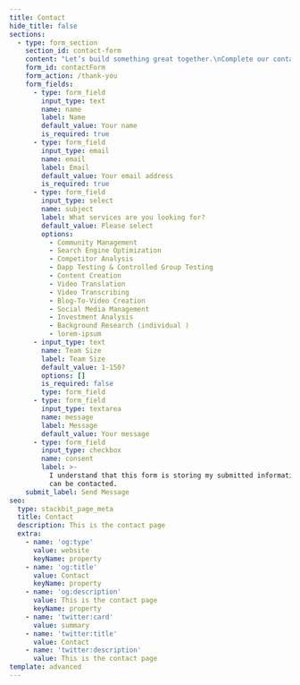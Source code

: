 ```yaml
---
title: Contact
hide_title: false
sections:
  - type: form_section
    section_id: contact-form
    content: "Let’s build something great together.\nComplete our contact form or send us an email at:\n\nhello \\[@] b01and \\[.] com\n\n***\n\n## Offices:\n\n\U0001F30D.\n\n"
    form_id: contactForm
    form_action: /thank-you
    form_fields:
      - type: form_field
        input_type: text
        name: name
        label: Name
        default_value: Your name
        is_required: true
      - type: form_field
        input_type: email
        name: email
        label: Email
        default_value: Your email address
        is_required: true
      - type: form_field
        input_type: select
        name: subject
        label: What services are you looking for?
        default_value: Please select
        options:
          - Community Management
          - Search Engine Optimization
          - Competitor Analysis
          - Dapp Testing & Controlled Group Testing
          - Content Creation
          - Video Translation
          - Video Transcribing
          - Blog-To-Video Creation
          - Social Media Management
          - Investment Analysis
          - Background Research (individual )
          - lorem-ipsum
      - input_type: text
        name: Team Size
        label: Team Size
        default_value: 1-150?
        options: []
        is_required: false
        type: form_field
      - type: form_field
        input_type: textarea
        name: message
        label: Message
        default_value: Your message
      - type: form_field
        input_type: checkbox
        name: consent
        label: >-
          I understand that this form is storing my submitted information so I
          can be contacted.
    submit_label: Send Message
seo:
  type: stackbit_page_meta
  title: Contact
  description: This is the contact page
  extra:
    - name: 'og:type'
      value: website
      keyName: property
    - name: 'og:title'
      value: Contact
      keyName: property
    - name: 'og:description'
      value: This is the contact page
      keyName: property
    - name: 'twitter:card'
      value: summary
    - name: 'twitter:title'
      value: Contact
    - name: 'twitter:description'
      value: This is the contact page
template: advanced
---
```

